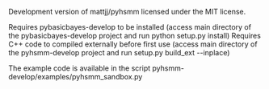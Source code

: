 Development version of mattjj/pyhsmm licensed under the MIT license.


Requires pybasicbayes-develop to be installed (access main directory of the pybasicbayes-develop project and run python setup.py install)
Requires C++ code to compiled externally before first use (access main directory of the pyhsmm-develop project and run setup.py build_ext --inplace)

The example code is available in the script pyhsmm-develop/examples/pyhsmm_sandbox.py
